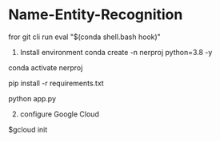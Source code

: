 # Name-Entity-Recognition
fror git cli
run
eval "$(conda shell.bash hook)"


1. Install environment 
conda create -n nerproj python=3.8 -y

conda activate nerproj

pip install -r requirements.txt

python app.py

2. configure Google Cloud

$gcloud init
